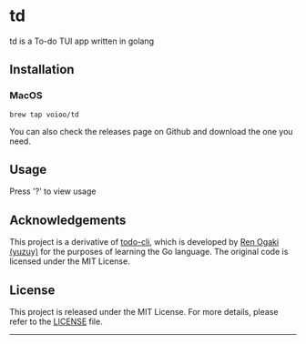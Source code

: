 # td

td is a To-do TUI app written in golang

## Installation

### MacOS
```
brew tap voioo/td
```

You can also check the releases page on Github and download the one you need.

## Usage

Press '?' to view usage

## Acknowledgements

This project is a derivative of [todo-cli](https://github.com/yuzuy/todo-cli), which is developed by [Ren Ogaki (yuzuy)](https://github.com/yuzuy) for the purposes of learning the Go language. The original code is licensed under the MIT License.

## License

This project is released under the MIT License. For more details, please refer to the [LICENSE](LICENSE) file.

---
